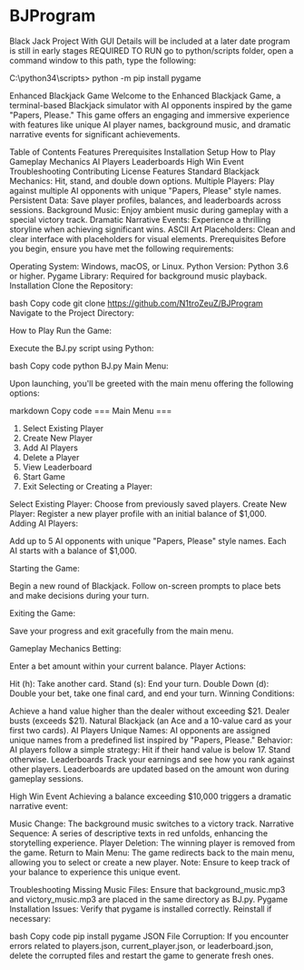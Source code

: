 # BJProgram
Black Jack Project With GUI
Details will be included at a later date program is still in early stages
REQUIRED TO RUN 
go to python/scripts folder, open a command window to this path, type the following:

C:\python34\scripts> python -m pip install pygame

Enhanced Blackjack Game
Welcome to the Enhanced Blackjack Game, a terminal-based Blackjack simulator with AI opponents inspired by the game "Papers, Please." This game offers an engaging and immersive experience with features like unique AI player names, background music, and dramatic narrative events for significant achievements.

Table of Contents
Features
Prerequisites
Installation
Setup
How to Play
Gameplay Mechanics
AI Players
Leaderboards
High Win Event
Troubleshooting
Contributing
License
Features
Standard Blackjack Mechanics: Hit, stand, and double down options.
Multiple Players: Play against multiple AI opponents with unique "Papers, Please" style names.
Persistent Data: Save player profiles, balances, and leaderboards across sessions.
Background Music: Enjoy ambient music during gameplay with a special victory track.
Dramatic Narrative Events: Experience a thrilling storyline when achieving significant wins.
ASCII Art Placeholders: Clean and clear interface with placeholders for visual elements.
Prerequisites
Before you begin, ensure you have met the following requirements:

Operating System: Windows, macOS, or Linux.
Python Version: Python 3.6 or higher.
Pygame Library: Required for background music playback.
Installation
Clone the Repository:

bash
Copy code
git clone https://github.com/N1troZeuZ/BJProgram
Navigate to the Project Directory:

How to Play
Run the Game:

Execute the BJ.py script using Python:

bash
Copy code
python BJ.py
Main Menu:

Upon launching, you'll be greeted with the main menu offering the following options:

markdown
Copy code
=== Main Menu ===
1. Select Existing Player
2. Create New Player
3. Add AI Players
4. Delete a Player
5. View Leaderboard
6. Start Game
7. Exit
Selecting or Creating a Player:

Select Existing Player: Choose from previously saved players.
Create New Player: Register a new player profile with an initial balance of $1,000.
Adding AI Players:

Add up to 5 AI opponents with unique "Papers, Please" style names. Each AI starts with a balance of $1,000.

Starting the Game:

Begin a new round of Blackjack. Follow on-screen prompts to place bets and make decisions during your turn.

Exiting the Game:

Save your progress and exit gracefully from the main menu.

Gameplay Mechanics
Betting:

Enter a bet amount within your current balance.
Player Actions:

Hit (h): Take another card.
Stand (s): End your turn.
Double Down (d): Double your bet, take one final card, and end your turn.
Winning Conditions:

Achieve a hand value higher than the dealer without exceeding $21.
Dealer busts (exceeds $21).
Natural Blackjack (an Ace and a 10-value card as your first two cards).
AI Players
Unique Names: AI opponents are assigned unique names from a predefined list inspired by "Papers, Please."
Behavior: AI players follow a simple strategy:
Hit if their hand value is below 17.
Stand otherwise.
Leaderboards
Track your earnings and see how you rank against other players. Leaderboards are updated based on the amount won during gameplay sessions.

High Win Event
Achieving a balance exceeding $10,000 triggers a dramatic narrative event:

Music Change: The background music switches to a victory track.
Narrative Sequence: A series of descriptive texts in red unfolds, enhancing the storytelling experience.
Player Deletion: The winning player is removed from the game.
Return to Main Menu: The game redirects back to the main menu, allowing you to select or create a new player.
Note: Ensure to keep track of your balance to experience this unique event.

Troubleshooting
Missing Music Files:
Ensure that background_music.mp3 and victory_music.mp3 are placed in the same directory as BJ.py.
Pygame Installation Issues:
Verify that pygame is installed correctly. Reinstall if necessary:

bash
Copy code
pip install pygame
JSON File Corruption:
If you encounter errors related to players.json, current_player.json, or leaderboard.json, delete the corrupted files and restart the game to generate fresh ones.